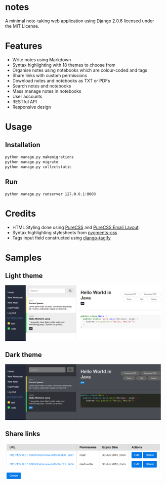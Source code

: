notes
========

A minimal note-taking web application using Django 2.0.6 licensed under the MIT License.

# Features
* Write notes using Markdown
* Syntax highlighting with 18 themes to choose from
* Organise notes using notebooks which are colour-coded and tags
* Share links with custom permissions
* Download notes and notebooks as TXT or PDFs
* Search notes and notebooks
* Mass manage notes in notebooks
* User accounts
* RESTful API
* Responsive design

# Usage
## Installation
```
python manage.py makemigrations
python manage.py migrate
python manage.py collectstatic
```

## Run
```
python manage.py runserver 127.0.0.1:8000
```

# Credits
* HTML Styling done using [PureCSS](https://purecss.io/) and [PureCSS Email Layout](https://purecss.io/layouts/email/).
* Syntax highlighting stylesheets from [pygments-css](https://github.com/richleland/pygments-css)
* Tags input field constructed using [django-tagify](https://github.com/PureCS/django-tagify)

# Samples
## Light theme
![Light theme](samples/light-theme-sample.png)

## Dark theme
![Dark theme](samples/dark-theme-sample.png)

## Share links
![Share links](samples/share-links-sample.png)
